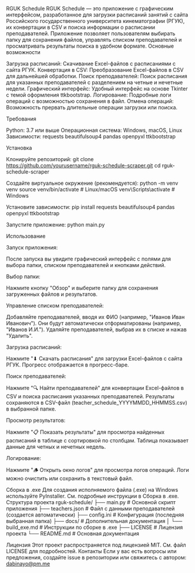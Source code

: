RGUK Schedule
RGUK Schedule — это приложение с графическим интерфейсом, разработанное для загрузки расписаний занятий с сайта Российского государственного университета кинематографии (РГУК), их конвертации в CSV и поиска информации о расписании преподавателей. Приложение позволяет пользователям выбирать папку для сохранения файлов, управлять списком преподавателей и просматривать результаты поиска в удобном формате.
Основные возможности

Загрузка расписаний: Скачивание Excel-файлов с расписаниями с сайта РГУК.
Конвертация в CSV: Преобразование Excel-файлов в CSV для дальнейшей обработки.
Поиск преподавателей: Поиск расписания для указанных преподавателей с разделением на четные и нечетные недели.
Графический интерфейс: Удобный интерфейс на основе Tkinter с темой оформления ttkbootstrap.
Логирование: Подробные логи операций с возможностью сохранения в файл.
Отмена операций: Возможность прервать длительные операции загрузки или поиска.

Требования

Python: 3.7 или выше
Операционная система: Windows, macOS, Linux
Зависимости:
requests
beautifulsoup4
pandas
openpyxl
ttkbootstrap



Установка

Клонируйте репозиторий:
git clone https://github.com/yourusername/rguk-schedule-scraper.git
cd rguk-schedule-scraper


Создайте виртуальное окружение (рекомендуется):
python -m venv venv
source venv/bin/activate  # Linux/macOS
venv\Scripts\activate     # Windows


Установите зависимости:
pip install requests beautifulsoup4 pandas openpyxl ttkbootstrap


Запустите приложение:
python main.py



Использование

Запуск приложения:

После запуска вы увидите графический интерфейс с полями для выбора папки, списком преподавателей и кнопками действий.


Выбор папки:

Нажмите кнопку "Обзор" и выберите папку для сохранения загруженных файлов и результатов.


Управление списком преподавателей:

Добавляйте преподавателей, вводя их ФИО (например, "Иванов Иван Иванович"). Они будут автоматически отформатированы (например, "Иванов И.И.").
Удаляйте преподавателей, выбрав их в списке и нажав "Удалить".


Загрузка расписаний:

Нажмите "⬇ Скачать расписания" для загрузки Excel-файлов с сайта РГУК. Прогресс отображается в прогресс-баре.


Поиск преподавателей:

Нажмите "🔍 Найти преподавателей" для конвертации Excel-файлов в CSV и поиска расписания указанных преподавателей.
Результаты сохраняются в CSV-файл (teacher_schedule_YYYYMMDD_HHMMSS.csv) в выбранной папке.


Просмотр результатов:

Нажмите "📋 Показать результаты" для просмотра найденных расписаний в таблице с сортировкой по столбцам.
Таблица показывает данные для четных и нечетных недель.


Логирование:

Нажмите "🪵 Открыть окно логов" для просмотра логов операций.
Логи можно очистить или сохранить в текстовый файл.



Сборка в .exe
Для создания исполняемого файла (.exe) на Windows используйте PyInstaller. См. подробные инструкции в Сборка в .exe.
Структура проекта
rguk-schedule/
├── main.py              # Основной скрипт приложения
├── teachers.json        # Файл с данными преподавателей (создается автоматически)
├── config.ini           # Конфигурация (последняя выбранная папка)
├── docs/                # Дополнительная документация
│   └── build_exe.md     # Инструкции по сборке в .exe
├── LICENSE              # Лицензия проекта
└── README.md            # Основная документация

Лицензия
Этот проект распространяется под лицензией MIT. См. файл LICENSE для подробностей.
Контакты
Если у вас есть вопросы или предложения, создайте issue в репозитории или свяжитесь с автором: dabinayo@pm.me
